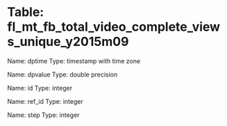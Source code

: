 Table: fl_mt_fb_total_video_complete_views_unique_y2015m09
==========================================================

Name: dptime
Type: timestamp with time zone

Name: dpvalue
Type: double precision

Name: id
Type: integer

Name: ref_id
Type: integer

Name: step
Type: integer

